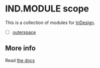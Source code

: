 # IND.MODULE scope

This is a collection of modules for [InDesign](https://en.wikipedia.org/wiki/Adobe_InDesign).

  - [ ] [outerspace](outerspace)

## More info

Read [the docs](../../docs/README.md)